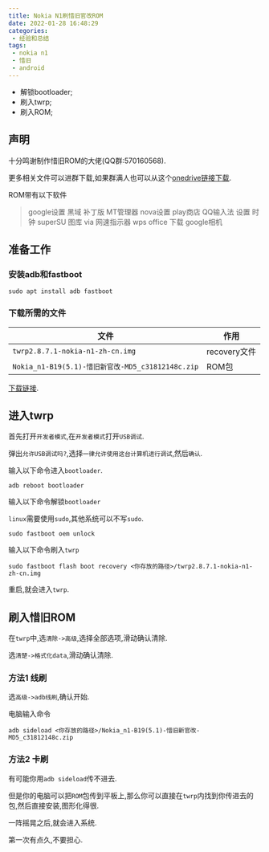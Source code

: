 ```yaml
---
title: Nokia N1刷惜旧官改ROM
date: 2022-01-28 16:48:29
categories:
 - 经验和总结
tags:
 - nokia n1
 - 惜旧
 - android
---
```


* 解锁bootloader;
* 刷入twrp;
* 刷入ROM;

<!-- more -->

## 声明

十分鸣谢制作惜旧ROM的大佬(QQ群:570160568).

更多相关文件可以进群下载,如果群满人也可以从这个[onedrive链接下载](https://1drv.ms/u/s!AlAdPSrz4UaPjGHq01n1flodaY8c?e=gaFuqD).

ROM带有以下软件

> google设置
> 黑域 补丁版
> MT管理器
> nova设置
> play商店
> QQ输入法
> 设置
> 时钟
> superSU
> 图库
> via
> 网速指示器
> wps office
> 下载
> google相机 

## 准备工作

### 安装adb和fastboot

```shell
sudo apt install adb fastboot
```

### 下载所需的文件

| 文件 | 作用 |
| --- | --- |
| `twrp2.8.7.1-nokia-n1-zh-cn.img` | recovery文件 |
| `Nokia_n1-B19(5.1)-惜旧新官改-MD5_c31812148c.zip` | ROM包 |

[下载链接](https://1drv.ms/u/s!AlAdPSrz4UaPjGHq01n1flodaY8c?e=gaFuqD).

## 进入twrp

首先打开`开发者模式`,在`开发者模式`打开`USB调试`.

弹出`允许USB调试吗?`,选择`一律允许使用这台计算机进行调试`,然后`确认`.

输入以下命令进入`bootloader`.

```shell
adb reboot bootloader
```

输入以下命令解锁`bootloader`

`linux`需要使用`sudo`,其他系统可以不写`sudo`.

```shell
sudo fastboot oem unlock
```

输入以下命令刷入`twrp`

```shell
sudo fastboot flash boot recovery <你存放的路径>/twrp2.8.7.1-nokia-n1-zh-cn.img
```

重启,就会进入`twrp`.

## 刷入惜旧ROM

在`twrp`中,选`清除->高级`,选择全部选项,滑动确认清除.

选`清楚->格式化data`,滑动确认清除.

### 方法1 线刷

选`高级->adb线刷`,确认开始.

电脑输入命令

```shell
adb sideload <你存放的路径>/Nokia_n1-B19(5.1)-惜旧新官改-MD5_c31812148c.zip
```

### 方法2 卡刷

有可能你用`adb sideload`传不进去.

但是你的电脑可以把`ROM`包传到平板上,那么你可以直接在`twrp`内找到你传进去的包,然后直接安装,图形化得很.

一阵摇晃之后,就会进入系统.

第一次有点久,不要担心.